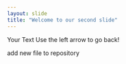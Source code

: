 ```yaml
---
layout: slide
title: "Welcome to our second slide"
---
```

Your Text
Use the left arrow to go back!

add new file to repository
